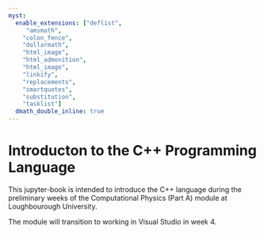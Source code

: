 ```yaml
---
myst:
  enable_extensions: ["deflist",
     "amsmath",
    "colon_fence",
    "dollarmath",
    "html_image",
    "html_admonition",
    "html_image",
    "linkify",
    "replacements",
    "smartquotes",
    "substitution",
    "tasklist"]
  dmath_double_inline: true
---
```


# Introducton to the C++ Programming Language

This jupyter-book is intended to introduce the C++ language during the preliminary weeks of the Computational Physics (Part A) module at Loughbourough University. 

The module will transition to working in Visual Studio in week 4.

```{tableofcontents}
```
